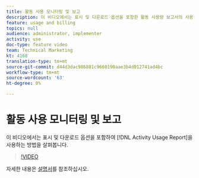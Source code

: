 ```yaml
---
title: 활동 사용 모니터링 및 보고
description: 이 비디오에서는 표시 및 다운로드 옵션을 포함한 활동 사용량 보고서의 사용 방법을 살펴봅니다.
feature: usage and billing
topics: null
audience: administrator, implementer
activity: use
doc-type: feature video
team: Technical Marketing
kt: 4168
translation-type: tm+mt
source-git-commit: d44d3dac986881c9660190aae3b4d012741ad4bc
workflow-type: tm+mt
source-wordcount: '63'
ht-degree: 0%

---
```



# 활동 사용 모니터링 및 보고

이 비디오에서는 표시 및 다운로드 옵션을 포함하여 [!DNL Activity Usage Report]을 사용하는 방법을 살펴봅니다.

>[!VIDEO](https://video.tv.adobe.com/v/31443/?quality=12)

자세한 내용은 [설명서](https://docs.adobe.com/content/help/en/audience-manager/user-guide/features/administration/activity-usage-reporting.html)를 참조하십시오.
